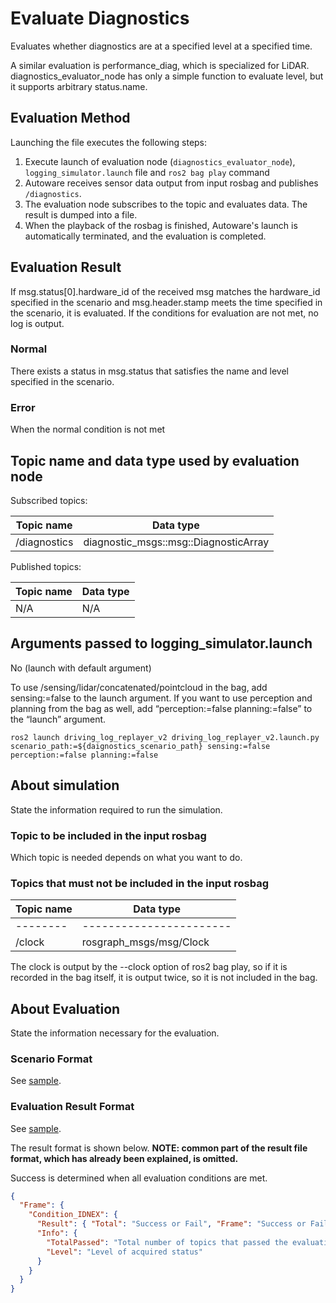 # Evaluate Diagnostics

Evaluates whether diagnostics are at a specified level at a specified time.

A similar evaluation is performance_diag, which is specialized for LiDAR.
diagnostics_evaluator_node has only a simple function to evaluate level, but it supports arbitrary status.name.

## Evaluation Method

Launching the file executes the following steps:

1. Execute launch of evaluation node (`diagnostics_evaluator_node`), `logging_simulator.launch` file and `ros2 bag play` command
2. Autoware receives sensor data output from input rosbag and publishes `/diagnostics`.
3. The evaluation node subscribes to the topic and evaluates data. The result is dumped into a file.
4. When the playback of the rosbag is finished, Autoware's launch is automatically terminated, and the evaluation is completed.

## Evaluation Result

If msg.status[0].hardware_id of the received msg matches the hardware_id specified in the scenario and msg.header.stamp meets the time specified in the scenario, it is evaluated.
If the conditions for evaluation are not met, no log is output.

### Normal

There exists a status in msg.status that satisfies the name and level specified in the scenario.

### Error

When the normal condition is not met

## Topic name and data type used by evaluation node

Subscribed topics:

| Topic name   | Data type                             |
| ------------ | ------------------------------------- |
| /diagnostics | diagnostic_msgs::msg::DiagnosticArray |

Published topics:

| Topic name | Data type |
| ---------- | --------- |
| N/A        | N/A       |

## Arguments passed to logging_simulator.launch

No (launch with default argument)

To use /sensing/lidar/concatenated/pointcloud in the bag, add sensing:=false to the launch argument.
If you want to use perception and planning from the bag as well, add “perception:=false planning:=false” to the “launch” argument.

```shell
ros2 launch driving_log_replayer_v2 driving_log_replayer_v2.launch.py scenario_path:=${daignostics_scenario_path} sensing:=false perception:=false planning:=false
```

## About simulation

State the information required to run the simulation.

### Topic to be included in the input rosbag

Which topic is needed depends on what you want to do.

### Topics that must not be included in the input rosbag

| Topic name | Data type               |
| ---------- | ----------------------- |
| --------   | ----------------------- |
| /clock     | rosgraph_msgs/msg/Clock |

The clock is output by the --clock option of ros2 bag play, so if it is recorded in the bag itself, it is output twice, so it is not included in the bag.

## About Evaluation

State the information necessary for the evaluation.

### Scenario Format

See [sample](https://github.com/tier4/driving_log_replayer_v2/blob/develop/sample/diagnostics/scenario.yaml).

### Evaluation Result Format

See [sample](https://github.com/tier4/driving_log_replayer_v2/blob/develop/sample/diagnostics/result.json).

The result format is shown below.
**NOTE: common part of the result file format, which has already been explained, is omitted.**

Success is determined when all evaluation conditions are met.

```json
{
  "Frame": {
    "Condition_IDNEX": {
      "Result": { "Total": "Success or Fail", "Frame": "Success or Fail" },
      "Info": {
        "TotalPassed": "Total number of topics that passed the evaluation criteria",
        "Level": "Level of acquired status"
      }
    }
  }
}
```
